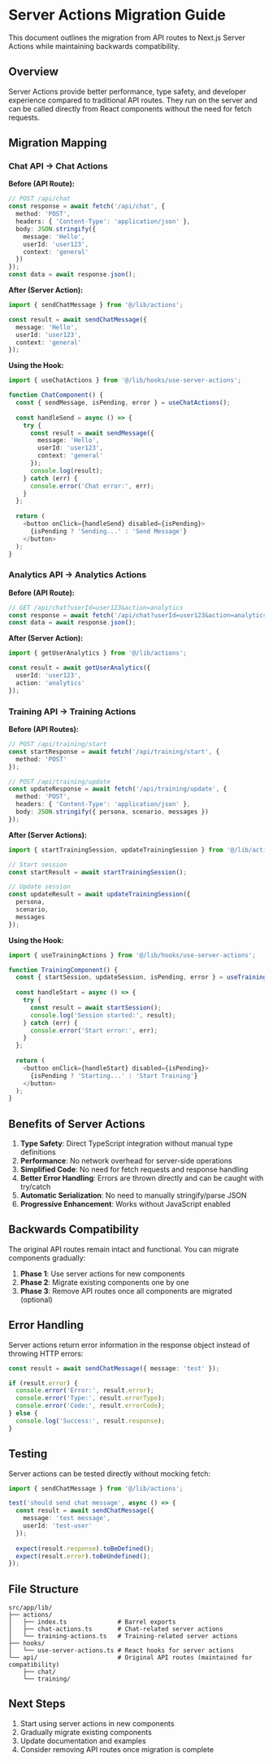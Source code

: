 # Server Actions Migration Guide

This document outlines the migration from API routes to Next.js Server Actions while maintaining backwards compatibility.

## Overview

Server Actions provide better performance, type safety, and developer experience compared to traditional API routes. They run on the server and can be called directly from React components without the need for fetch requests.

## Migration Mapping

### Chat API → Chat Actions

**Before (API Route):**
```typescript
// POST /api/chat
const response = await fetch('/api/chat', {
  method: 'POST',
  headers: { 'Content-Type': 'application/json' },
  body: JSON.stringify({
    message: 'Hello',
    userId: 'user123',
    context: 'general'
  })
});
const data = await response.json();
```

**After (Server Action):**
```typescript
import { sendChatMessage } from '@/lib/actions';

const result = await sendChatMessage({
  message: 'Hello',
  userId: 'user123',
  context: 'general'
});
```

**Using the Hook:**
```typescript
import { useChatActions } from '@/lib/hooks/use-server-actions';

function ChatComponent() {
  const { sendMessage, isPending, error } = useChatActions();
  
  const handleSend = async () => {
    try {
      const result = await sendMessage({
        message: 'Hello',
        userId: 'user123',
        context: 'general'
      });
      console.log(result);
    } catch (err) {
      console.error('Chat error:', err);
    }
  };
  
  return (
    <button onClick={handleSend} disabled={isPending}>
      {isPending ? 'Sending...' : 'Send Message'}
    </button>
  );
}
```

### Analytics API → Analytics Actions

**Before (API Route):**
```typescript
// GET /api/chat?userId=user123&action=analytics
const response = await fetch('/api/chat?userId=user123&action=analytics');
const data = await response.json();
```

**After (Server Action):**
```typescript
import { getUserAnalytics } from '@/lib/actions';

const result = await getUserAnalytics({
  userId: 'user123',
  action: 'analytics'
});
```

### Training API → Training Actions

**Before (API Routes):**
```typescript
// POST /api/training/start
const startResponse = await fetch('/api/training/start', {
  method: 'POST'
});

// POST /api/training/update
const updateResponse = await fetch('/api/training/update', {
  method: 'POST',
  headers: { 'Content-Type': 'application/json' },
  body: JSON.stringify({ persona, scenario, messages })
});
```

**After (Server Actions):**
```typescript
import { startTrainingSession, updateTrainingSession } from '@/lib/actions';

// Start session
const startResult = await startTrainingSession();

// Update session
const updateResult = await updateTrainingSession({
  persona,
  scenario,
  messages
});
```

**Using the Hook:**
```typescript
import { useTrainingActions } from '@/lib/hooks/use-server-actions';

function TrainingComponent() {
  const { startSession, updateSession, isPending, error } = useTrainingActions();
  
  const handleStart = async () => {
    try {
      const result = await startSession();
      console.log('Session started:', result);
    } catch (err) {
      console.error('Start error:', err);
    }
  };
  
  return (
    <button onClick={handleStart} disabled={isPending}>
      {isPending ? 'Starting...' : 'Start Training'}
    </button>
  );
}
```

## Benefits of Server Actions

1. **Type Safety**: Direct TypeScript integration without manual type definitions
2. **Performance**: No network overhead for server-side operations
3. **Simplified Code**: No need for fetch requests and response handling
4. **Better Error Handling**: Errors are thrown directly and can be caught with try/catch
5. **Automatic Serialization**: No need to manually stringify/parse JSON
6. **Progressive Enhancement**: Works without JavaScript enabled

## Backwards Compatibility

The original API routes remain intact and functional. You can migrate components gradually:

1. **Phase 1**: Use server actions for new components
2. **Phase 2**: Migrate existing components one by one
3. **Phase 3**: Remove API routes once all components are migrated (optional)

## Error Handling

Server actions return error information in the response object instead of throwing HTTP errors:

```typescript
const result = await sendChatMessage({ message: 'test' });

if (result.error) {
  console.error('Error:', result.error);
  console.error('Type:', result.errorType);
  console.error('Code:', result.errorCode);
} else {
  console.log('Success:', result.response);
}
```

## Testing

Server actions can be tested directly without mocking fetch:

```typescript
import { sendChatMessage } from '@/lib/actions';

test('should send chat message', async () => {
  const result = await sendChatMessage({
    message: 'test message',
    userId: 'test-user'
  });
  
  expect(result.response).toBeDefined();
  expect(result.error).toBeUndefined();
});
```

## File Structure

```
src/app/lib/
├── actions/
│   ├── index.ts              # Barrel exports
│   ├── chat-actions.ts       # Chat-related server actions
│   └── training-actions.ts   # Training-related server actions
├── hooks/
│   └── use-server-actions.ts # React hooks for server actions
└── api/                      # Original API routes (maintained for compatibility)
    ├── chat/
    └── training/
```

## Next Steps

1. Start using server actions in new components
2. Gradually migrate existing components
3. Update documentation and examples
4. Consider removing API routes once migration is complete